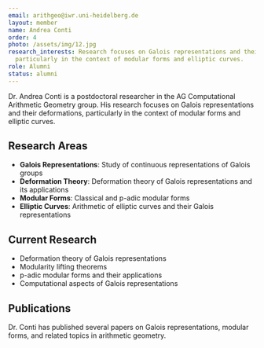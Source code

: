```yaml
---
email: arithgeo@iwr.uni-heidelberg.de
layout: member
name: Andrea Conti
order: 4
photo: /assets/img/12.jpg
research_interests: Research focuses on Galois representations and their deformations,
  particularly in the context of modular forms and elliptic curves.
role: Alumni
status: alumni
---
```


Dr. Andrea Conti is a postdoctoral researcher in the AG Computational Arithmetic Geometry group. His research focuses on Galois representations and their deformations, particularly in the context of modular forms and elliptic curves.

## Research Areas

- **Galois Representations**: Study of continuous representations of Galois groups
- **Deformation Theory**: Deformation theory of Galois representations and its applications
- **Modular Forms**: Classical and p-adic modular forms
- **Elliptic Curves**: Arithmetic of elliptic curves and their Galois representations

## Current Research

- Deformation theory of Galois representations
- Modularity lifting theorems
- p-adic modular forms and their applications
- Computational aspects of Galois representations

## Publications

Dr. Conti has published several papers on Galois representations, modular forms, and related topics in arithmetic geometry.